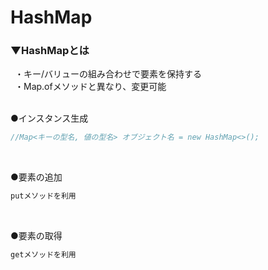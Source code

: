 # HashMap<E>

### ▼HashMap<E>とは
&ensp;・キー/バリューの組み合わせで要素を保持する<br>
&ensp;・Map.ofメソッドと異なり、変更可能<br>
<br>

●インスタンス生成<br>
```java
//Map<キーの型名, 値の型名> オブジェクト名 = new HashMap<>();

```
<br>

●要素の追加<br>
```java
putメソッドを利用
```
<br>

●要素の取得<br>
```java
getメソッドを利用
```
<br>
